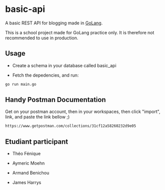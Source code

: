 # basic-api

A basic REST API for blogging made in [GoLang](https://golang.org/).

This is a school project made for GoLang practice only. It is therefore not recommended to use in production.


## Usage
- Create a schema in your database called basic_api

- Fetch the depedencies, and run:
```bash
go run main.go 
```



## Handy Postman Documentation
Get on your postman account, then in your workspaces, then click "import", link, and paste the link bellow ;)  
```bash
https://www.getpostman.com/collections/31cf12a58260232d9e05
```

## Etudiant participant
- Théo Fénique

- Aymeric Moehn

- Armand Benichou

- James Harrys